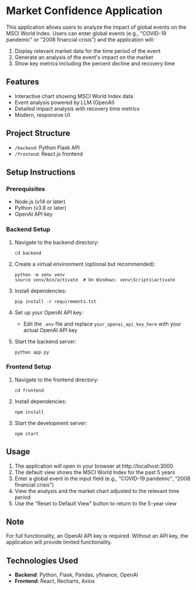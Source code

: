 # Market Confidence Application

This application allows users to analyze the impact of global events on the MSCI World Index. Users can enter global events (e.g., "COVID-19 pandemic" or "2008 financial crisis") and the application will:

1. Display relevant market data for the time period of the event
2. Generate an analysis of the event's impact on the market
3. Show key metrics including the percent decline and recovery time

## Features

- Interactive chart showing MSCI World Index data
- Event analysis powered by LLM (OpenAI)
- Detailed impact analysis with recovery time metrics
- Modern, responsive UI

## Project Structure

- `/backend`: Python Flask API
- `/frontend`: React.js frontend

## Setup Instructions

### Prerequisites

- Node.js (v14 or later)
- Python (v3.8 or later)
- OpenAI API key

### Backend Setup

1. Navigate to the backend directory:
   ```
   cd backend
   ```

2. Create a virtual environment (optional but recommended):
   ```
   python -m venv venv
   source venv/bin/activate  # On Windows: venv\Scripts\activate
   ```

3. Install dependencies:
   ```
   pip install -r requirements.txt
   ```

4. Set up your OpenAI API key:
   - Edit the `.env` file and replace `your_openai_api_key_here` with your actual OpenAI API key

5. Start the backend server:
   ```
   python app.py
   ```

### Frontend Setup

1. Navigate to the frontend directory:
   ```
   cd frontend
   ```

2. Install dependencies:
   ```
   npm install
   ```

3. Start the development server:
   ```
   npm start
   ```

## Usage

1. The application will open in your browser at http://localhost:3000
2. The default view shows the MSCI World Index for the past 5 years
3. Enter a global event in the input field (e.g., "COVID-19 pandemic", "2008 financial crisis")
4. View the analysis and the market chart adjusted to the relevant time period
5. Use the "Reset to Default View" button to return to the 5-year view

## Note

For full functionality, an OpenAI API key is required. Without an API key, the application will provide limited functionality.

## Technologies Used

- **Backend**: Python, Flask, Pandas, yfinance, OpenAI
- **Frontend**: React, Recharts, Axios

